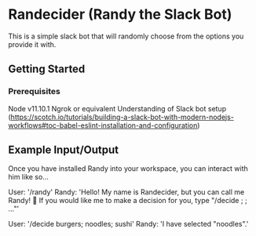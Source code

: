# Randecider (Randy the Slack Bot)

This is a simple slack bot that will randomly choose from the options you provide it with. 

## Getting Started

### Prerequisites

Node v11.10.1
Ngrok or equivalent
Understanding of Slack bot setup (https://scotch.io/tutorials/building-a-slack-bot-with-modern-nodejs-workflows#toc-babel-eslint-installation-and-configuration)

## Example Input/Output

Once you have installed Randy into your workspace, you can interact with him like so...

User: '/randy'
Randy: 'Hello! My name is Randecider, but you can call me Randy! :slightly_smiling_face: If you would like me to make a decision for you, type "/decide <option1>; <option2>; <option3>..."'

User: '/decide burgers; noodles; sushi'
Randy: 'I have selected "noodles".'
